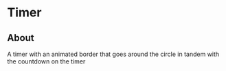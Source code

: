# Timer

## About

A timer with an animated border that goes around the circle in tandem with the countdown on the timer
